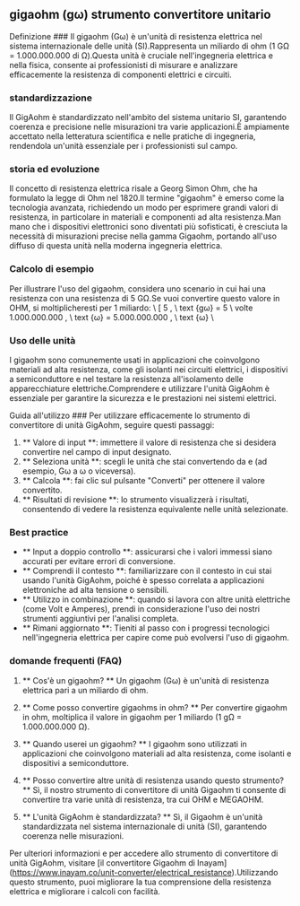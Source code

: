 ## gigaohm (gω) strumento convertitore unitario

Definizione ###
Il gigaohm (Gω) è un'unità di resistenza elettrica nel sistema internazionale delle unità (SI).Rappresenta un miliardo di ohm (1 GΩ = 1.000.000.000 di Ω).Questa unità è cruciale nell'ingegneria elettrica e nella fisica, consente ai professionisti di misurare e analizzare efficacemente la resistenza di componenti elettrici e circuiti.

### standardizzazione
Il GigAohm è standardizzato nell'ambito del sistema unitario SI, garantendo coerenza e precisione nelle misurazioni tra varie applicazioni.È ampiamente accettato nella letteratura scientifica e nelle pratiche di ingegneria, rendendola un'unità essenziale per i professionisti sul campo.

### storia ed evoluzione
Il concetto di resistenza elettrica risale a Georg Simon Ohm, che ha formulato la legge di Ohm nel 1820.Il termine "gigaohm" è emerso come la tecnologia avanzata, richiedendo un modo per esprimere grandi valori di resistenza, in particolare in materiali e componenti ad alta resistenza.Man mano che i dispositivi elettronici sono diventati più sofisticati, è cresciuta la necessità di misurazioni precise nella gamma Gigaohm, portando all'uso diffuso di questa unità nella moderna ingegneria elettrica.

### Calcolo di esempio
Per illustrare l'uso del gigaohm, considera uno scenario in cui hai una resistenza con una resistenza di 5 GΩ.Se vuoi convertire questo valore in OHM, si moltiplicheresti per 1 miliardo:
\ [
5 \, \ text {gω} = 5 \ volte 1.000.000.000 \, \ text {ω} = 5.000.000.000 \, \ text {ω}
\

### Uso delle unità
I gigaohm sono comunemente usati in applicazioni che coinvolgono materiali ad alta resistenza, come gli isolanti nei circuiti elettrici, i dispositivi a semiconduttore e nel testare la resistenza all'isolamento delle apparecchiature elettriche.Comprendere e utilizzare l'unità GigAohm è essenziale per garantire la sicurezza e le prestazioni nei sistemi elettrici.

Guida all'utilizzo ###
Per utilizzare efficacemente lo strumento di convertitore di unità GigAohm, seguire questi passaggi:
1. ** Valore di input **: immettere il valore di resistenza che si desidera convertire nel campo di input designato.
2. ** Seleziona unità **: scegli le unità che stai convertendo da e (ad esempio, Gω a ω o viceversa).
3. ** Calcola **: fai clic sul pulsante "Converti" per ottenere il valore convertito.
4. ** Risultati di revisione **: lo strumento visualizzerà i risultati, consentendo di vedere la resistenza equivalente nelle unità selezionate.

### Best practice
- ** Input a doppio controllo **: assicurarsi che i valori immessi siano accurati per evitare errori di conversione.
- ** Comprendi il contesto **: familiarizzare con il contesto in cui stai usando l'unità GigAohm, poiché è spesso correlata a applicazioni elettroniche ad alta tensione o sensibili.
- ** Utilizzo in combinazione **: quando si lavora con altre unità elettriche (come Volt e Amperes), prendi in considerazione l'uso dei nostri strumenti aggiuntivi per l'analisi completa.
- ** Rimani aggiornato **: Tieniti al passo con i progressi tecnologici nell'ingegneria elettrica per capire come può evolversi l'uso di gigaohm.

### domande frequenti (FAQ)

1. ** Cos'è un gigaohm? **
Un gigaohm (Gω) è un'unità di resistenza elettrica pari a un miliardo di ohm.

2. ** Come posso convertire gigaohms in ohm? **
Per convertire gigaohm in ohm, moltiplica il valore in gigaohm per 1 miliardo (1 gΩ = 1.000.000.000 Ω).

3. ** Quando userei un gigaohm? **
I gigaohm sono utilizzati in applicazioni che coinvolgono materiali ad alta resistenza, come isolanti e dispositivi a semiconduttore.

4. ** Posso convertire altre unità di resistenza usando questo strumento? **
Sì, il nostro strumento di convertitore di unità Gigaohm ti consente di convertire tra varie unità di resistenza, tra cui OHM e MEGAOHM.

5. ** L'unità GigAohm è standardizzata? **
Sì, il Gigaohm è un'unità standardizzata nel sistema internazionale di unità (SI), garantendo coerenza nelle misurazioni.

Per ulteriori informazioni e per accedere allo strumento di convertitore di unità GigAohm, visitare [il convertitore Gigaohm di Inayam] (https://www.inayam.co/unit-converter/electrical_resistance).Utilizzando questo strumento, puoi migliorare la tua comprensione della resistenza elettrica e migliorare i calcoli con facilità.